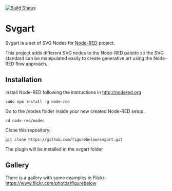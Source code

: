 [![Build Status](https://travis-ci.org/figurebelow/svgart.svg?branch=master)](https://travis-ci.org/figurebelow/svgart)

Svgart
======

Svgart is a set of  SVG Nodes for [Node-RED](http://nodered.org/) project.

This project adds different SVG nodes to the Node-RED palette so the SVG standard can be manipulated easily to create generative art using the Node-RED flow approach. 

Installation
------------
Install Node-RED following the instructions in http://nodered.org
```
sudo npm install -g node-red
```
Go to the /nodes folder inside your new created Node-RED setup.
```
cd node-red/nodes
```
Clone this repository:
```git
git clone https://github.com/figurebelow/svgart.git
```
The plugin will be installed in the svgart folder

Gallery
-------
There is a gallery with some examples in Flickr: https://www.flickr.com/photos/figurebelow
